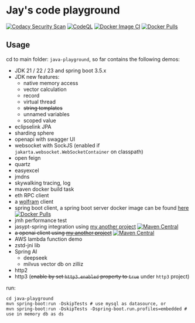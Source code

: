 # Jay's code playground

[![Codacy Security Scan](https://github.com/mustangxu/playground/actions/workflows/codacy.yml/badge.svg?branch=master)](https://github.com/mustangxu/playground/actions/workflows/codacy.yml)
[![CodeQL](https://github.com/mustangxu/playground/actions/workflows/codeql.yml/badge.svg)](https://github.com/mustangxu/playground/actions/workflows/codeql.yml)
[![Docker Image CI](https://github.com/mustangxu/playground/actions/workflows/docker-image.yml/badge.svg)](https://github.com/mustangxu/playground/actions/workflows/docker-image.yml)
[![Docker Pulls](https://img.shields.io/docker/pulls/mustangxu/playground)](https://hub.docker.com/r/mustangxu/playground)

## Usage

cd to main folder: `java-playground`, so far contains the following demos:

* JDK 21 / 22 / 23 and spring boot 3.5.x
* JDK new features:
    * native memory access
    * vector calculation
    * record
    * virtual thread
    * ~~string templates~~
    * unnamed variables
    * scoped value
* eclipselink JPA
* sharding sphere
* openapi with swagger UI
* websocket with SockJS (enabled if `jakarta.websocket.WebSocketContainer` on classpath)
* open feign
* quartz
* easyexcel
* jmdns
* skywalking tracing, log
* maven docker build task
* eth RPC client
* a [wolfram](https://www.wolframalpha.com/) client
* spring boot client, a spring boot server docker image can be
  found [here](https://hub.docker.com/repository/docker/mustangxu/spring-boot-admin-server/general) [![Docker Pulls](https://img.shields.io/docker/pulls/mustangxu/spring-boot-admin-server)](https://hub.docker.com/r/mustangxu/spring-boot-admin-server)
* jmh performance test
* jasypt-spring integration
  using [my another project](https://github.com/mustangxu/jasypt-spring-aws-kms-starter) [![Maven Central](https://img.shields.io/maven-central/v/com.jayxu/jasypt-spring-aws-kms-starter)](https://search.maven.org/artifact/com.jayxu/jasypt-spring-aws-kms-starter)
* ~~a openai client using [my another project](https://github.com/mustangxu/openai4j)~~
  [![Maven Central](https://img.shields.io/maven-central/v/com.jayxu/openai4j)](https://search.maven.org/artifact/com.jayxu/openai4j)
* AWS lambda function demo
* zstd-jni lib
* Spring AI
    * deepseek
    * milvus vector db on zilliz
* http2
* http3 (~~enable by set `http3.enabled` property to `true`~~ under `http3` project)

run:

```shell
cd java-playground
mvn spring-boot:run -DskipTests # use mysql as datasource, or
mvn spring-boot:run -DskipTests -Dspring-boot.run.profiles=embedded # use in memory db as ds
```
